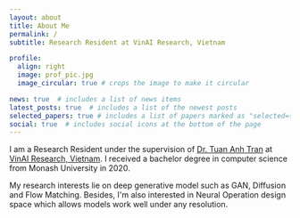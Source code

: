 ```yaml
---
layout: about
title: About Me
permalink: /
subtitle: Research Resident at VinAI Research, Vietnam

profile:
  align: right
  image: prof_pic.jpg
  image_circular: true # crops the image to make it circular

news: true  # includes a list of news items
latest_posts: true  # includes a list of the newest posts
selected_papers: true # includes a list of papers marked as "selected={true}"
social: true  # includes social icons at the bottom of the page
---
```


I am a Research Resident under the supervision of <a href='https://sites.google.com/site/anhttranusc/'>Dr. Tuan Anh Tran</a> at <a href='https://www.vinai.io/'>VinAI Research, Vietnam</a>. I received a bachelor degree in computer science from Monash University in 2020.

My research interests lie on deep generative model such as GAN, Diffusion and Flow Matching. Besides, I'm also interested in Neural Operation design space which allows models work well under any resolution.


